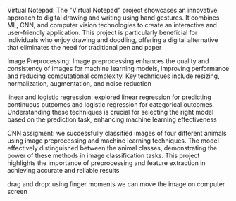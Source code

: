 Virtual Notepad:
The "Virtual Notepad" project showcases an innovative approach to digital
drawing and writing using hand gestures. It combines ML, CNN, and computer
vision technologies to create an interactive and user-friendly application.
This project is particularly beneficial for individuals who enjoy drawing
and doodling, offering a digital alternative that eliminates the need for
traditional pen and paper

Image Preprocessing:
Image preprocessing enhances the quality and consistency of images for machine learning models, improving performance and reducing computational complexity. Key techniques include resizing, normalization, augmentation, and noise reduction

linear and logistic regression:
explored linear regression for predicting continuous outcomes and logistic regression for categorical outcomes. Understanding these techniques is crucial for selecting the right model based on the prediction task, enhancing machine learning effectiveness

CNN assigment:
we successfully classified images of four different animals using image preprocessing and machine learning techniques. The model effectively distinguished between the animal classes, demonstrating the power of these methods in image classification tasks. This project highlights the importance of preprocessing and feature extraction in achieving accurate and reliable results

drag and drop:
using finger moments we can move the image on computer screen 

